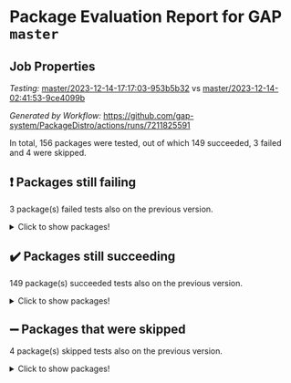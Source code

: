 # Package Evaluation Report for GAP `master`

## Job Properties

*Testing:* [master/2023-12-14-17:17:03-953b5b32](https://github.com/gap-system/PackageDistro/blob/data/reports/master/2023-12-14-17:17:03-953b5b32) vs [master/2023-12-14-02:41:53-9ce4099b](https://github.com/gap-system/PackageDistro/blob/data/reports/master/2023-12-14-02:41:53-9ce4099b)

*Generated by Workflow:* https://github.com/gap-system/PackageDistro/actions/runs/7211825591

In total, 156 packages were tested, out of which 149 succeeded, 3 failed and 4 were skipped.

## :exclamation: Packages still failing

3 package(s) failed tests also on the previous version.
<details><summary>Click to show packages!</summary>

- atlasrep 2.1.7 [(failure)](https://github.com/gap-system/PackageDistro/actions/runs/7211825591/job/19648827954)
- cryst 4.1.26 [(failure)](https://github.com/gap-system/PackageDistro/actions/runs/7211825591/job/19648838758)
- transgrp 3.6.4 [(failure)](https://github.com/gap-system/PackageDistro/actions/runs/7211825591/job/19648880406)
</details>

## :heavy_check_mark: Packages still succeeding

149 package(s) succeeded tests also on the previous version.
<details><summary>Click to show packages!</summary>

- 4ti2interface 2023.02-04 [(success)](https://github.com/gap-system/PackageDistro/actions/runs/7211825591/job/19648826486)
- ace 5.6.2 [(success)](https://github.com/gap-system/PackageDistro/actions/runs/7211825591/job/19648826749)
- aclib 1.3.2 [(success)](https://github.com/gap-system/PackageDistro/actions/runs/7211825591/job/19648826976)
- agt 0.3.1 [(success)](https://github.com/gap-system/PackageDistro/actions/runs/7211825591/job/19648827248)
- alnuth 3.2.1 [(success)](https://github.com/gap-system/PackageDistro/actions/runs/7211825591/job/19648827473)
- anupq 3.3.0 [(success)](https://github.com/gap-system/PackageDistro/actions/runs/7211825591/job/19648827701)
- autodoc 2023.06.19 [(success)](https://github.com/gap-system/PackageDistro/actions/runs/7211825591/job/19648828195)
- automata 1.15 [(success)](https://github.com/gap-system/PackageDistro/actions/runs/7211825591/job/19648831184)
- automgrp 1.3.2 [(success)](https://github.com/gap-system/PackageDistro/actions/runs/7211825591/job/19648831858)
- autpgrp 1.11 [(success)](https://github.com/gap-system/PackageDistro/actions/runs/7211825591/job/19648832317)
- cap 2023.12-10 [(success)](https://github.com/gap-system/PackageDistro/actions/runs/7211825591/job/19648834177)
- caratinterface 2.3.5 [(success)](https://github.com/gap-system/PackageDistro/actions/runs/7211825591/job/19648835875)
- cddinterface 2022.11.01 [(success)](https://github.com/gap-system/PackageDistro/actions/runs/7211825591/job/19648836132)
- circle 1.6.6 [(success)](https://github.com/gap-system/PackageDistro/actions/runs/7211825591/job/19648836407)
- classicpres 1.22 [(success)](https://github.com/gap-system/PackageDistro/actions/runs/7211825591/job/19648836697)
- cohomolo 1.6.11 [(success)](https://github.com/gap-system/PackageDistro/actions/runs/7211825591/job/19648836965)
- congruence 1.2.5 [(success)](https://github.com/gap-system/PackageDistro/actions/runs/7211825591/job/19648837252)
- corelg 1.56 [(success)](https://github.com/gap-system/PackageDistro/actions/runs/7211825591/job/19648837531)
- crime 1.6 [(success)](https://github.com/gap-system/PackageDistro/actions/runs/7211825591/job/19648837850)
- crisp 1.4.6 [(success)](https://github.com/gap-system/PackageDistro/actions/runs/7211825591/job/19648838146)
- crypting 0.10.4 [(success)](https://github.com/gap-system/PackageDistro/actions/runs/7211825591/job/19648838465)
- crystcat 1.1.10 [(success)](https://github.com/gap-system/PackageDistro/actions/runs/7211825591/job/19648839065)
- ctbllib 1.3.6 [(success)](https://github.com/gap-system/PackageDistro/actions/runs/7211825591/job/19648839370)
- cubefree 1.19 [(success)](https://github.com/gap-system/PackageDistro/actions/runs/7211825591/job/19648839635)
- curlinterface 2.3.2 [(success)](https://github.com/gap-system/PackageDistro/actions/runs/7211825591/job/19648839954)
- cvec 2.8.1 [(success)](https://github.com/gap-system/PackageDistro/actions/runs/7211825591/job/19648840271)
- datastructures 0.3.0 [(success)](https://github.com/gap-system/PackageDistro/actions/runs/7211825591/job/19648840568)
- deepthought 1.0.6 [(success)](https://github.com/gap-system/PackageDistro/actions/runs/7211825591/job/19648840861)
- design 1.8 [(success)](https://github.com/gap-system/PackageDistro/actions/runs/7211825591/job/19648841178)
- difsets 2.3.1 [(success)](https://github.com/gap-system/PackageDistro/actions/runs/7211825591/job/19648841515)
- digraphs 1.6.3 [(success)](https://github.com/gap-system/PackageDistro/actions/runs/7211825591/job/19648841797)
- edim 1.3.7 [(success)](https://github.com/gap-system/PackageDistro/actions/runs/7211825591/job/19648842065)
- example 4.3.4 [(success)](https://github.com/gap-system/PackageDistro/actions/runs/7211825591/job/19648842364)
- examplesforhomalg 2023.10-01 [(success)](https://github.com/gap-system/PackageDistro/actions/runs/7211825591/job/19648842642)
- factint 1.6.3 [(success)](https://github.com/gap-system/PackageDistro/actions/runs/7211825591/job/19648842983)
- ferret 1.0.9 [(success)](https://github.com/gap-system/PackageDistro/actions/runs/7211825591/job/19648843281)
- fga 1.5.0 [(success)](https://github.com/gap-system/PackageDistro/actions/runs/7211825591/job/19648843579)
- fining 1.5.6 [(success)](https://github.com/gap-system/PackageDistro/actions/runs/7211825591/job/19648843830)
- float 1.0.3 [(success)](https://github.com/gap-system/PackageDistro/actions/runs/7211825591/job/19648844114)
- format 1.4.3 [(success)](https://github.com/gap-system/PackageDistro/actions/runs/7211825591/job/19648844396)
- forms 1.2.9 [(success)](https://github.com/gap-system/PackageDistro/actions/runs/7211825591/job/19648844734)
- fplsa 1.2.6 [(success)](https://github.com/gap-system/PackageDistro/actions/runs/7211825591/job/19648845021)
- fr 2.4.12 [(success)](https://github.com/gap-system/PackageDistro/actions/runs/7211825591/job/19648845308)
- francy 2.0.3 [(success)](https://github.com/gap-system/PackageDistro/actions/runs/7211825591/job/19648845591)
- fwtree 1.3 [(success)](https://github.com/gap-system/PackageDistro/actions/runs/7211825591/job/19648845921)
- gapdoc 1.6.6 [(success)](https://github.com/gap-system/PackageDistro/actions/runs/7211825591/job/19648846233)
- gauss 2023.02-04 [(success)](https://github.com/gap-system/PackageDistro/actions/runs/7211825591/job/19648846588)
- gaussforhomalg 2023.11-01 [(success)](https://github.com/gap-system/PackageDistro/actions/runs/7211825591/job/19648846903)
- gbnp 1.0.5 [(success)](https://github.com/gap-system/PackageDistro/actions/runs/7211825591/job/19648847197)
- generalizedmorphismsforcap 2023.08-02 [(success)](https://github.com/gap-system/PackageDistro/actions/runs/7211825591/job/19648847466)
- genss 1.6.8 [(success)](https://github.com/gap-system/PackageDistro/actions/runs/7211825591/job/19648847724)
- gradedmodules 2023.09-01 [(success)](https://github.com/gap-system/PackageDistro/actions/runs/7211825591/job/19648848040)
- gradedringforhomalg 2023.08-01 [(success)](https://github.com/gap-system/PackageDistro/actions/runs/7211825591/job/19648848305)
- grape 4.9.0 [(success)](https://github.com/gap-system/PackageDistro/actions/runs/7211825591/job/19648848634)
- groupoids 1.73 [(success)](https://github.com/gap-system/PackageDistro/actions/runs/7211825591/job/19648848944)
- grpconst 2.6.4 [(success)](https://github.com/gap-system/PackageDistro/actions/runs/7211825591/job/19648849250)
- guarana 0.96.3 [(success)](https://github.com/gap-system/PackageDistro/actions/runs/7211825591/job/19648849559)
- guava 3.18 [(success)](https://github.com/gap-system/PackageDistro/actions/runs/7211825591/job/19648849823)
- hap 1.60 [(success)](https://github.com/gap-system/PackageDistro/actions/runs/7211825591/job/19648850109)
- hapcryst 0.1.15 [(success)](https://github.com/gap-system/PackageDistro/actions/runs/7211825591/job/19648850476)
- hecke 1.5.3 [(success)](https://github.com/gap-system/PackageDistro/actions/runs/7211825591/job/19648854389)
- help 3.5 [(success)](https://github.com/gap-system/PackageDistro/actions/runs/7211825591/job/19648854856)
- homalg 2023.10-01 [(success)](https://github.com/gap-system/PackageDistro/actions/runs/7211825591/job/19648855201)
- homalgtocas 2023.11-01 [(success)](https://github.com/gap-system/PackageDistro/actions/runs/7211825591/job/19648855458)
- idrel 2.45 [(success)](https://github.com/gap-system/PackageDistro/actions/runs/7211825591/job/19648855688)
- images 1.3.1 [(success)](https://github.com/gap-system/PackageDistro/actions/runs/7211825591/job/19648856112)
- intpic 0.3.0 [(success)](https://github.com/gap-system/PackageDistro/actions/runs/7211825591/job/19648856426)
- io 4.8.2 [(success)](https://github.com/gap-system/PackageDistro/actions/runs/7211825591/job/19648856666)
- io_forhomalg 2023.02-04 [(success)](https://github.com/gap-system/PackageDistro/actions/runs/7211825591/job/19648856968)
- irredsol 1.4.4 [(success)](https://github.com/gap-system/PackageDistro/actions/runs/7211825591/job/19648857365)
- json 2.1.1 [(success)](https://github.com/gap-system/PackageDistro/actions/runs/7211825591/job/19648857669)
- jupyterkernel 1.5.0 [(success)](https://github.com/gap-system/PackageDistro/actions/runs/7211825591/job/19648857915)
- jupyterviz 1.5.6 [(success)](https://github.com/gap-system/PackageDistro/actions/runs/7211825591/job/19648858280)
- kan 1.36 [(success)](https://github.com/gap-system/PackageDistro/actions/runs/7211825591/job/19648858610)
- kbmag 1.5.11 [(success)](https://github.com/gap-system/PackageDistro/actions/runs/7211825591/job/19648858898)
- laguna 3.9.6 [(success)](https://github.com/gap-system/PackageDistro/actions/runs/7211825591/job/19648859196)
- liealgdb 2.2.1 [(success)](https://github.com/gap-system/PackageDistro/actions/runs/7211825591/job/19648859527)
- liepring 2.8 [(success)](https://github.com/gap-system/PackageDistro/actions/runs/7211825591/job/19648859875)
- liering 2.4.2 [(success)](https://github.com/gap-system/PackageDistro/actions/runs/7211825591/job/19648860268)
- linearalgebraforcap 2023.12-05 [(success)](https://github.com/gap-system/PackageDistro/actions/runs/7211825591/job/19648860592)
- localizeringforhomalg 2023.10-01 [(success)](https://github.com/gap-system/PackageDistro/actions/runs/7211825591/job/19648860916)
- loops 3.4.3 [(success)](https://github.com/gap-system/PackageDistro/actions/runs/7211825591/job/19648861189)
- lpres 1.0.3 [(success)](https://github.com/gap-system/PackageDistro/actions/runs/7211825591/job/19648861476)
- majoranaalgebras 1.5.1 [(success)](https://github.com/gap-system/PackageDistro/actions/runs/7211825591/job/19648861749)
- mapclass 1.4.6 [(success)](https://github.com/gap-system/PackageDistro/actions/runs/7211825591/job/19648862048)
- matgrp 0.70 [(success)](https://github.com/gap-system/PackageDistro/actions/runs/7211825591/job/19648862305)
- matricesforhomalg 2023.11-02 [(success)](https://github.com/gap-system/PackageDistro/actions/runs/7211825591/job/19648862645)
- modisom 2.5.4 [(success)](https://github.com/gap-system/PackageDistro/actions/runs/7211825591/job/19648863002)
- modulepresentationsforcap 2023.10-01 [(success)](https://github.com/gap-system/PackageDistro/actions/runs/7211825591/job/19648863320)
- modules 2023.10-01 [(success)](https://github.com/gap-system/PackageDistro/actions/runs/7211825591/job/19648863674)
- monoidalcategories 2023.11-02 [(success)](https://github.com/gap-system/PackageDistro/actions/runs/7211825591/job/19648864019)
- nconvex 2022.09-01 [(success)](https://github.com/gap-system/PackageDistro/actions/runs/7211825591/job/19648864344)
- nilmat 1.4.2 [(success)](https://github.com/gap-system/PackageDistro/actions/runs/7211825591/job/19648864708)
- nock 1.5 [(success)](https://github.com/gap-system/PackageDistro/actions/runs/7211825591/job/19648865044)
- normalizinterface 1.3.6 [(success)](https://github.com/gap-system/PackageDistro/actions/runs/7211825591/job/19648865690)
- nq 2.5.10 [(success)](https://github.com/gap-system/PackageDistro/actions/runs/7211825591/job/19648866133)
- numericalsgps 1.3.1 [(success)](https://github.com/gap-system/PackageDistro/actions/runs/7211825591/job/19648866459)
- openmath 11.5.3 [(success)](https://github.com/gap-system/PackageDistro/actions/runs/7211825591/job/19648866813)
- orb 4.9.0 [(success)](https://github.com/gap-system/PackageDistro/actions/runs/7211825591/job/19648867136)
- packagemanager 1.4.1 [(success)](https://github.com/gap-system/PackageDistro/actions/runs/7211825591/job/19648867461)
- patternclass 2.4.3 [(success)](https://github.com/gap-system/PackageDistro/actions/runs/7211825591/job/19648867767)
- permut 2.0.4 [(success)](https://github.com/gap-system/PackageDistro/actions/runs/7211825591/job/19648868067)
- polenta 1.3.10 [(success)](https://github.com/gap-system/PackageDistro/actions/runs/7211825591/job/19648868400)
- polymaking 0.8.7 [(success)](https://github.com/gap-system/PackageDistro/actions/runs/7211825591/job/19648868720)
- primgrp 3.4.4 [(success)](https://github.com/gap-system/PackageDistro/actions/runs/7211825591/job/19648869004)
- profiling 2.5.4 [(success)](https://github.com/gap-system/PackageDistro/actions/runs/7211825591/job/19648869295)
- qpa 1.34 [(success)](https://github.com/gap-system/PackageDistro/actions/runs/7211825591/job/19648869614)
- quagroup 1.8.3 [(success)](https://github.com/gap-system/PackageDistro/actions/runs/7211825591/job/19648869932)
- radiroot 2.9 [(success)](https://github.com/gap-system/PackageDistro/actions/runs/7211825591/job/19648870249)
- rcwa 4.7.1 [(success)](https://github.com/gap-system/PackageDistro/actions/runs/7211825591/job/19648870639)
- rds 1.8 [(success)](https://github.com/gap-system/PackageDistro/actions/runs/7211825591/job/19648870985)
- recog 1.4.2 [(success)](https://github.com/gap-system/PackageDistro/actions/runs/7211825591/job/19648871281)
- repndecomp 1.3.0 [(success)](https://github.com/gap-system/PackageDistro/actions/runs/7211825591/job/19648871584)
- repsn 3.1.1 [(success)](https://github.com/gap-system/PackageDistro/actions/runs/7211825591/job/19648871885)
- resclasses 4.7.3 [(success)](https://github.com/gap-system/PackageDistro/actions/runs/7211825591/job/19648872202)
- ringsforhomalg 2023.11-02 [(success)](https://github.com/gap-system/PackageDistro/actions/runs/7211825591/job/19648872460)
- sco 2023.08-01 [(success)](https://github.com/gap-system/PackageDistro/actions/runs/7211825591/job/19648872833)
- scscp 2.4.1 [(success)](https://github.com/gap-system/PackageDistro/actions/runs/7211825591/job/19648873109)
- semigroups 5.3.2 [(success)](https://github.com/gap-system/PackageDistro/actions/runs/7211825591/job/19648873513)
- sglppow 2.3 [(success)](https://github.com/gap-system/PackageDistro/actions/runs/7211825591/job/19648873815)
- sgpviz 0.999.5 [(success)](https://github.com/gap-system/PackageDistro/actions/runs/7211825591/job/19648874209)
- simpcomp 2.1.14 [(success)](https://github.com/gap-system/PackageDistro/actions/runs/7211825591/job/19648874800)
- singular 2023.02.09 [(success)](https://github.com/gap-system/PackageDistro/actions/runs/7211825591/job/19648875127)
- sl2reps 1.1 [(success)](https://github.com/gap-system/PackageDistro/actions/runs/7211825591/job/19648875434)
- sla 1.5.3 [(success)](https://github.com/gap-system/PackageDistro/actions/runs/7211825591/job/19648875764)
- smallgrp 1.5.3 [(success)](https://github.com/gap-system/PackageDistro/actions/runs/7211825591/job/19648876102)
- smallsemi 0.6.13 [(success)](https://github.com/gap-system/PackageDistro/actions/runs/7211825591/job/19648876424)
- sonata 2.9.6 [(success)](https://github.com/gap-system/PackageDistro/actions/runs/7211825591/job/19648876731)
- sophus 1.27 [(success)](https://github.com/gap-system/PackageDistro/actions/runs/7211825591/job/19648877027)
- sotgrps 1.2 [(success)](https://github.com/gap-system/PackageDistro/actions/runs/7211825591/job/19648877323)
- spinsym 1.5.2 [(success)](https://github.com/gap-system/PackageDistro/actions/runs/7211825591/job/19648877662)
- standardff 1.0 [(success)](https://github.com/gap-system/PackageDistro/actions/runs/7211825591/job/19648877988)
- symbcompcc 1.3.2 [(success)](https://github.com/gap-system/PackageDistro/actions/runs/7211825591/job/19648878349)
- thelma 1.3 [(success)](https://github.com/gap-system/PackageDistro/actions/runs/7211825591/job/19648878697)
- tomlib 1.2.9 [(success)](https://github.com/gap-system/PackageDistro/actions/runs/7211825591/job/19648879069)
- toolsforhomalg 2023.11-01 [(success)](https://github.com/gap-system/PackageDistro/actions/runs/7211825591/job/19648879444)
- toric 1.9.5 [(success)](https://github.com/gap-system/PackageDistro/actions/runs/7211825591/job/19648879761)
- toricvarieties 2022.07.13 [(success)](https://github.com/gap-system/PackageDistro/actions/runs/7211825591/job/19648880049)
- ugaly 4.1.3 [(success)](https://github.com/gap-system/PackageDistro/actions/runs/7211825591/job/19648880785)
- unipot 1.5 [(success)](https://github.com/gap-system/PackageDistro/actions/runs/7211825591/job/19648881118)
- unitlib 4.2.0 [(success)](https://github.com/gap-system/PackageDistro/actions/runs/7211825591/job/19648881456)
- utils 0.84 [(success)](https://github.com/gap-system/PackageDistro/actions/runs/7211825591/job/19648881837)
- uuid 0.7 [(success)](https://github.com/gap-system/PackageDistro/actions/runs/7211825591/job/19648882115)
- walrus 0.9991 [(success)](https://github.com/gap-system/PackageDistro/actions/runs/7211825591/job/19648882440)
- wedderga 4.10.4 [(success)](https://github.com/gap-system/PackageDistro/actions/runs/7211825591/job/19648882769)
- xmod 2.91 [(success)](https://github.com/gap-system/PackageDistro/actions/runs/7211825591/job/19648883121)
- xmodalg 1.23 [(success)](https://github.com/gap-system/PackageDistro/actions/runs/7211825591/job/19648883512)
- yangbaxter 0.10.3 [(success)](https://github.com/gap-system/PackageDistro/actions/runs/7211825591/job/19648883819)
- zeromqinterface 0.14 [(success)](https://github.com/gap-system/PackageDistro/actions/runs/7211825591/job/19648884194)
</details>

## :heavy_minus_sign: Packages that were skipped

4 package(s) skipped tests also on the previous version.
<details><summary>Click to show packages!</summary>

- browse 1.8.21 [(skipped)](https://github.com/gap-system/PackageDistro/actions/runs/7211825591/job/19648138996)
- itc 1.5.1 [(skipped)](https://github.com/gap-system/PackageDistro/actions/runs/7211825591/job/19648138996)
- polycyclic 2.16 [(skipped)](https://github.com/gap-system/PackageDistro/actions/runs/7211825591/job/19648138996)
- xgap 4.31 [(skipped)](https://github.com/gap-system/PackageDistro/actions/runs/7211825591/job/19648138996)
</details>

